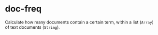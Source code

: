 doc-freq
========

Calculate how many documents contain a certain term, within a list (`Array`) of text documents (`String`).
